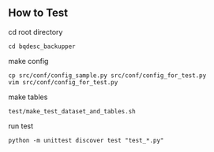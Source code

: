 ## How to Test

cd root directory

```
cd bqdesc_backupper
```

make config

```
cp src/conf/config_sample.py src/conf/config_for_test.py
vim src/conf/config_for_test.py
```

make tables

```
test/make_test_dataset_and_tables.sh
```

run test

```
python -m unittest discover test "test_*.py"
```